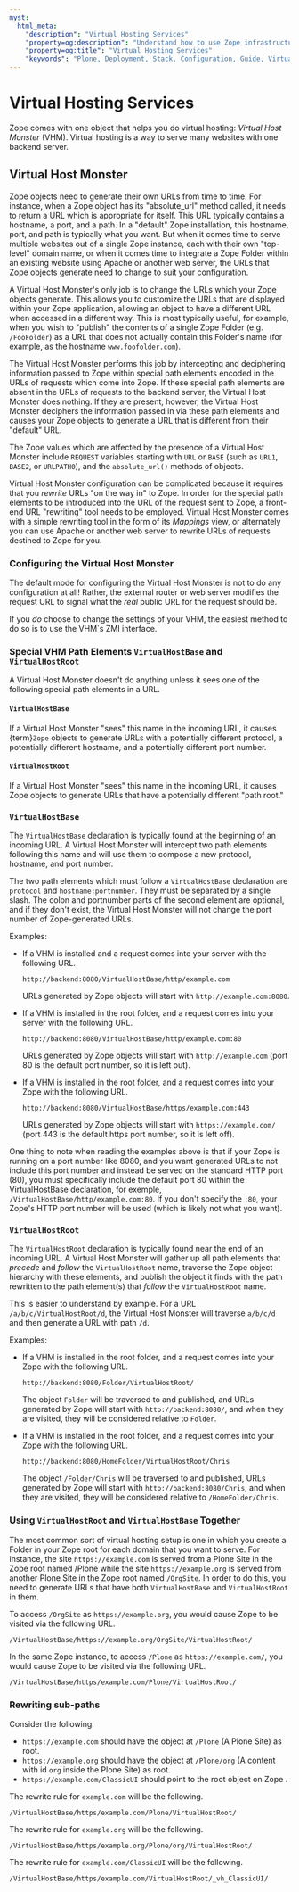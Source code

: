 ```yaml
---
myst:
  html_meta:
    "description": "Virtual Hosting Services"
    "property=og:description": "Understand how to use Zope infrastructure to rewrite URLs in run time."
    "property=og:title": "Virtual Hosting Services"
    "keywords": "Plone, Deployment, Stack, Configuration, Guide, Virtual Host Monster, VHM"
---
```


# Virtual Hosting Services

Zope comes with one object that helps you do virtual hosting: *Virtual Host Monster* (VHM). Virtual hosting is a way to serve many websites with one backend server.

## Virtual Host Monster

Zope objects need to generate their own URLs from time to time. For instance, when a Zope object has its "absolute_url" method called, it needs to return a URL which is appropriate for itself. This URL typically contains a hostname, a port, and a path. In a "default" Zope installation, this hostname, port, and path is typically what you want. But when it comes time to serve multiple websites out of a single Zope instance, each with their own "top-level" domain name, or when it comes time to integrate a Zope Folder within an existing website using Apache or another web server, the URLs that Zope objects generate need to change to suit your configuration.

A Virtual Host Monster's only job is to change the URLs which your Zope objects generate. This allows you to customize the URLs that are displayed within your Zope application, allowing an object to have a different URL when accessed in a different way. This is most typically useful, for example, when you wish to "publish" the contents of a single Zope Folder (e.g. `/FooFolder`) as a URL that does not actually contain this Folder's name (for example, as the hostname `www.foofolder.com`).

The Virtual Host Monster performs this job by intercepting and deciphering information passed to Zope within special path elements encoded in the URLs of requests which come into Zope. If these special path elements are absent in the URLs of requests to the backend server, the Virtual Host Monster does nothing. If they are present, however, the Virtual Host Monster deciphers the information passed in via these path elements and causes your Zope objects to generate a URL that is different from their "default" URL.

The Zope values which are affected by the presence of a Virtual Host Monster include `REQUEST` variables starting with `URL` or `BASE` (such as `URL1`, `BASE2`, or `URLPATH0`), and the `absolute_url()` methods of objects.

Virtual Host Monster configuration can be complicated because it requires that you *rewrite* URLs "on the way in" to Zope. In order for the special path elements to be introduced into the URL of the request sent to Zope, a front-end URL "rewriting" tool needs to be employed. Virtual Host Monster comes with a simple rewriting tool in the form of its *Mappings* view, or alternately you can use Apache or another web server to rewrite URLs of requests destined to Zope for you.


### Configuring the Virtual Host Monster

The default mode for configuring the Virtual Host Monster is not to do any configuration at all! Rather, the external router or web server modifies the request URL to signal what the *real* public URL for the request should be.

If you *do* choose to change the settings of your VHM, the easiest method to do so is to use the VHM`s ZMI interface.

### Special VHM Path Elements `VirtualHostBase` and `VirtualHostRoot`

A Virtual Host Monster doesn't do anything unless it sees one of the following special path elements in a URL.

#### `VirtualHostBase`

If a Virtual Host Monster "sees" this name in the incoming URL, it causes {term}`Zope` objects to generate URLs with a potentially different protocol, a potentially different hostname, and a potentially different port number.

#### `VirtualHostRoot`

If a Virtual Host Monster "sees" this name in the incoming URL, it causes Zope objects to generate URLs that have a potentially different "path root."

### `VirtualHostBase`

The `VirtualHostBase` declaration is typically found at the beginning of an incoming URL. A Virtual Host Monster will intercept two path elements following this name and will use them to compose a new protocol, hostname, and port number.

The two path elements which must follow a `VirtualHostBase` declaration are `protocol` and `hostname:portnumber`. They must be separated by a single slash. The colon and portnumber parts of the second element are optional, and if they don't exist, the Virtual Host Monster will not change the port number of Zope-generated URLs.

Examples:

-   If a VHM is installed and a request comes into your server with the following URL.

    `http://backend:8080/VirtualHostBase/http/example.com`

    URLs generated by Zope objects will start with `http://example.com:8080`.

-   If a VHM is installed in the root folder, and a request comes into your server with the following URL.

    `http://backend:8080/VirtualHostBase/http/example.com:80`

    URLs generated by Zope objects will start with `http://example.com` (port 80 is the default port number, so it is left out).

-   If a VHM is installed in the root folder, and a request comes into your Zope with the following URL.

    `http://backend:8080/VirtualHostBase/https/example.com:443`

    URLs generated by Zope objects will start with `https://example.com/` (port 443 is the default https port number, so it is left off).

One thing to note when reading the examples above is that if your Zope is running on a port number like 8080, and you want generated URLs to not include this port number and instead be served on the standard HTTP port (80), you must specifically include the default port 80 within the VirtualHostBase declaration, for exemple, `/VirtualHostBase/http/example.com:80`. If you don't specify the `:80`, your Zope's HTTP port number will be used (which is likely not what you want).

### `VirtualHostRoot`

The `VirtualHostRoot` declaration is typically found near the end of an incoming URL. A Virtual Host Monster will gather up all path elements that *precede* and *follow* the `VirtualHostRoot` name, traverse the Zope object hierarchy with these elements, and publish the object it finds with the path rewritten to the path element(s) that *follow* the `VirtualHostRoot` name.

This is easier to understand by example. For a URL `/a/b/c/VirtualHostRoot/d`, the Virtual Host Monster will traverse `a/b/c/d` and then generate a URL with path `/d`.

Examples:

-   If a VHM is installed in the root folder, and a request comes into your Zope with the following URL.

    `http://backend:8080/Folder/VirtualHostRoot/`

    The object `Folder` will be traversed to and published, and URLs generated by Zope will start with `http://backend:8080/`, and when they are visited, they will be considered relative to `Folder`.

-   If a VHM is installed in the root folder, and a request comes into your Zope with the following URL.

    `http://backend:8080/HomeFolder/VirtualHostRoot/Chris`

    The object `/Folder/Chris` will be traversed to and published, URLs generated by Zope will start with `http://backend:8080/Chris`, and when they are visited, they will be considered relative to `/HomeFolder/Chris`.

### Using `VirtualHostRoot` and `VirtualHostBase` Together

The most common sort of virtual hosting setup is one in which you create a Folder in your Zope root for each domain that you want to serve. For instance, the site `https://example.com` is served from a Plone Site in the Zope root named /Plone while the site `https://example.org` is served from another Plone Site in the Zope root named `/OrgSite`. In order to do this, you need to generate URLs that have both `VirtualHostBase` and `VirtualHostRoot` in them.

To access `/OrgSite` as `https://example.org`, you would cause Zope to be visited via the following URL.

`/VirtualHostBase/https://example.org/OrgSite/VirtualHostRoot/`

In the same Zope instance, to access `/Plone` as `https://example.com/`, you would cause Zope to be visited via the following URL.

`/VirtualHostBase/https/example.com/Plone/VirtualHostRoot/`

### Rewriting sub-paths

Consider the following.

-   `https://example.com` should have the object at `/Plone` (A Plone Site) as root.
-   `https://example.org` should have the object at `/Plone/org` (A content with id `org` inside the Plone Site) as root.
-   `https://example.com/ClassicUI` should point to the root object on Zope .

The rewrite rule for `example.com` will be the following.

`/VirtualHostBase/https/example.com/Plone/VirtualHostRoot/`

The rewrite rule for `example.org` will be the following.

`/VirtualHostBase/https/example.org/Plone/org/VirtualHostRoot/`

The rewrite rule for `example.com/ClassicUI` will be the following.

`/VirtualHostBase/https/example.com/VirtualHostRoot/_vh_ClassicUI/`
